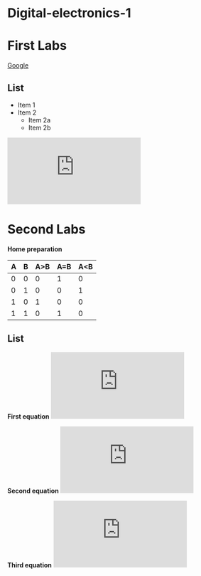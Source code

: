 # Digital-electronics-1
  
# First Labs
[Google](https://www.google.com)

## List
* Item 1
* Item 2
  * Item 2a
  * Item 2b

![GitHub](https://latex.codecogs.com/gif.latex?f%3Da*%5Coverline%7Bb%7D&plus;%5Coverline%7Bb%7D*%5Coverline%7Bc%7D)


# Second Labs 
**Home preparation**

| A | B | A>B | A=B | A<B |
|---|---|-----|-----|-----|
| 0 | 0 |  0  |  1  |  0  |
| 0 | 1 |  0  |  0  |  1  |
| 1 | 0 |  1  |  0  |  0  |
| 1 | 1 |  0  |  1  |  0  |


## List
**First equation**
![GitHub](https://latex.codecogs.com/gif.latex?y_%7BA%3EB%7D%5E%7BSoP%7D%3D%28A%5Ccdot%20%5Cbar%7BB%7D%29)

**Second equation**
![GitHub](https://latex.codecogs.com/gif.latex?y_%7BA%3DB%7D%5E%7BSoP%7D%3D%28%5Cbar%7BA%7D*%5Cbar%7BB%7D%29&plus;%28A*B%29)

**Third equation**
![GitHub](https://latex.codecogs.com/gif.latex?y_%7BA%3DB%7D%5E%7BSoP%7D%3D%28A&plus;%20B%29%5Ccdot%20%28%5Cbar%7BA%7D&plus;B%29%5Ccdot%20%28%5Cbar%7BA%7D&plus;%5Cbar%7BB%7D%29)







